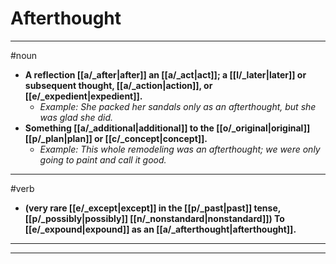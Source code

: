# Afterthought
---
#noun
- **A reflection [[a/_after|after]] an [[a/_act|act]]; a [[l/_later|later]] or subsequent thought, [[a/_action|action]], or [[e/_expedient|expedient]].**
	- _Example: She packed her sandals only as an afterthought, but she was glad she did._
- **Something [[a/_additional|additional]] to the [[o/_original|original]] [[p/_plan|plan]] or [[c/_concept|concept]].**
	- _Example: This whole remodeling was an afterthought; we were only going to paint and call it good._
---
#verb
- **(very rare [[e/_except|except]] in the [[p/_past|past]] tense, [[p/_possibly|possibly]] [[n/_nonstandard|nonstandard]]) To [[e/_expound|expound]] as an [[a/_afterthought|afterthought]].**
---
---
